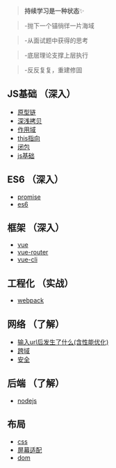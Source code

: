 > **持续学习是一种状态**✨

> -抛下一个锚徜徉一片海域

> -从面试题中获得的思考

> -底层理论支撑上层执行

> -反反复复，重建修固

## JS基础 （深入）
- [原型链](./原型链.md)
- [深浅拷贝](./深浅拷贝.md)
- [作用域](./作用域.md)
- [this指向](./this指向.md)
- [闭包](./闭包.md)
- [js基础](./js基础.md)
## ES6 （深入）
- [promise](./promise.md)
- [es6](./es6.md)
## 框架 （深入）
- [vue](./vue.md)
- [vue-router](./vue依赖库/vue-router.md)
- [vue-cli](./vue依赖库/vue-cli.md)
## 工程化 （实战）
- [webpack](./webpack.md)
## 网络 （了解）
- [输入url后发生了什么(含性能优化)](./输入url后发生了什么(含性能优化).md)
- [跨域](./跨域.md)
- [安全](./安全.md)
## 后端 （了解）
- [nodejs](./nodejs.md)
## 布局
- [css](./css.md)
- [屏幕适配](./屏幕适配.md)
- [dom](./dom.md)